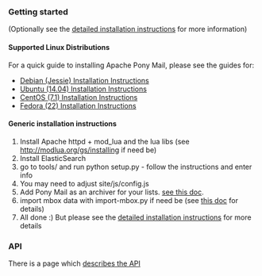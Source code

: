 ### Getting started ###
(Optionally see the [detailed installation instructions](/docs/installing.html) for more information)

#### Supported Linux Distributions ####
For a quick guide to installing Apache Pony Mail, please see the guides for:

*  [Debian (Jessie) Installation Instructions](/docs/install.debian.html)
*  [Ubuntu (14.04) Installation Instructions](/docs/install.ubuntu.html)
*  [CentOS (7.1) Installation Instructions](/docs/install.centos.html)
*  [Fedora (22) Installation Instructions](/docs/install.fedora.html)


#### Generic installation instructions ####

1. Install Apache httpd + mod_lua and the lua libs (see http://modlua.org/gs/installing if need be)
2. Install ElasticSearch
3. go to tools/ and run python setup.py - follow the instructions and enter info
4. You may need to adjust site/js/config.js
5. Add Pony Mail as an archiver for your lists. [see this doc](/docs/archiving.html).
6. import mbox data with import-mbox.py if need be (see [this doc](/docs/importing.html) for details)
7. All done :) But please see the [detailed installation instructions](/docs/installing.html) for more details

### API ###

There is a page which [describes the API](/docs/api.html)

